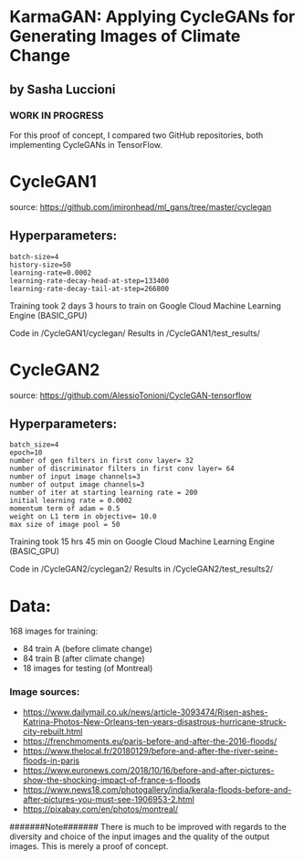 # KarmaGAN: Applying CycleGANs for Generating Images of Climate Change

## by Sasha Luccioni

### WORK IN PROGRESS


For this proof of concept, I compared two GitHub repositories, both implementing CycleGANs in TensorFlow.

# CycleGAN1 

source: https://github.com/imironhead/ml_gans/tree/master/cyclegan

## Hyperparameters:

	batch-size=4 
	history-size=50 
	learning-rate=0.0002 
	learning-rate-decay-head-at-step=133400 
	learning-rate-decay-tail-at-step=266800

Training took 2 days 3 hours to train on Google Cloud Machine Learning Engine (BASIC_GPU)

Code in /CycleGAN1/cyclegan/
Results in /CycleGAN1/test_results/

# CycleGAN2 

source: https://github.com/AlessioTonioni/CycleGAN-tensorflow

## Hyperparameters:

	batch_size=4
	epoch=10
	number of gen filters in first conv layer= 32
	number of discriminator filters in first conv layer= 64
	number of input image channels=3
	number of output image channels=3
	number of iter at starting learning rate = 200
	initial learning rate = 0.0002
	momentum term of adam = 0.5
	weight on L1 term in objective= 10.0
	max size of image pool = 50

Training took 15 hrs 45 min on Google Cloud Machine Learning Engine (BASIC_GPU)

Code in /CycleGAN2/cyclegan2/
Results in /CycleGAN2/test_results2/

# Data:

168 images for training:

* 84 train A (before climate change)
* 84 train B (after climate change)
* 18 images for testing (of Montreal)

### Image sources:

- https://www.dailymail.co.uk/news/article-3093474/Risen-ashes-Katrina-Photos-New-Orleans-ten-years-disastrous-hurricane-struck-city-rebuilt.html
- https://frenchmoments.eu/paris-before-and-after-the-2016-floods/
- https://www.thelocal.fr/20180129/before-and-after-the-river-seine-floods-in-paris
- https://www.euronews.com/2018/10/16/before-and-after-pictures-show-the-shocking-impact-of-france-s-floods
- https://www.news18.com/photogallery/india/kerala-floods-before-and-after-pictures-you-must-see-1906953-2.html
- https://pixabay.com/en/photos/montreal/

#######Note#######
There is much to be improved with regards to the diversity and choice of the input images and the quality of the output images. 
This is merely a proof of concept.

